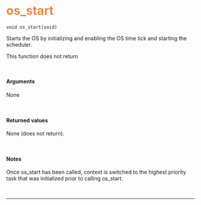 ## <font color="#F2853F" style="font-size:24pt">os_start</font>

```no-highlight
void os_start(void)
```

Starts the OS by initializing and enabling the OS time tick and starting the scheduler.

This function does not return

<br>

#### Arguments

None

<br>

#### Returned values
None (does not return).

<br>

#### Notes

Once os_start has been called, context is switched to the highest priority task that was initialized prior to calling os_start.

<br>

---------------------
